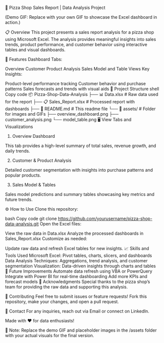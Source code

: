 🍕 Pizza Shop Sales Report | Data Analysis Project

(Demo GIF: Replace with your own GIF to showcase the Excel dashboard in action.)

📋 Overview
This project presents a sales report analysis for a pizza shop using Microsoft Excel. The analysis provides meaningful insights into sales trends, product performance, and customer behavior using interactive tables and visual dashboards.

🎯 Features
Dashboard Tabs:

Overview
Customer Product Analysis
Sales Model and Table Views
Key Insights:

Product-level performance tracking
Customer behavior and purchase patterns
Sales forecasts and trends with visual aids
📂 Project Structure
shell
Copy code
📦 Pizza-Shop-Data-Analysis
├── 📊 Data.xlsx            # Raw data used for the report
├── 📋 Sales_Report.xlsx     # Processed report with dashboards
├── 📝 README.md             # This readme file
└── 📁 assets/               # Folder for images and GIFs
    ├── overview_dashboard.png
    ├── customer_analysis.png
    └── model_table.png
🖥️ View Tabs and Visualizations
1. Overview Dashboard

This tab provides a high-level summary of total sales, revenue growth, and daily trends.

2. Customer & Product Analysis

Detailed customer segmentation with insights into purchase patterns and popular products.

3. Sales Model & Tables

Sales model predictions and summary tables showcasing key metrics and future trends.

⚙️ How to Use
Clone this repository:

bash
Copy code
git clone https://github.com/yourusername/pizza-shop-data-analysis.git
Open the Excel files:

View the raw data in Data.xlsx
Analyze the processed dashboards in Sales_Report.xlsx
Customize as needed:

Update raw data and refresh Excel tables for new insights.
📈 Skills and Tools Used
Microsoft Excel: Pivot tables, charts, slicers, and dashboards
Data Analysis Techniques: Aggregations, trend analysis, and customer segmentation
Visualization: Data-driven insights through charts and tables
🚀 Future Improvements
Automate data refresh using VBA or PowerQuery
Integrate with Power BI for real-time dashboarding
Add more KPIs and forecast models
🏅 Acknowledgments
Special thanks to the pizza shop’s team for providing the raw data and supporting this analysis.

👥 Contributing
Feel free to submit issues or feature requests! Fork this repository, make your changes, and open a pull request.

📧 Contact
For any inquiries, reach out via Email or connect on LinkedIn.

Made with ❤️ for data enthusiasts!

📌 Note:
Replace the demo GIF and placeholder images in the /assets folder with your actual visuals for the final version.



